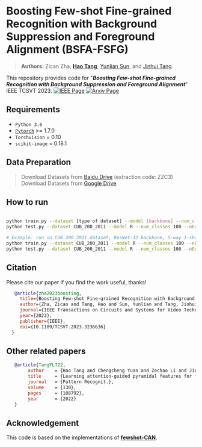 # Boosting Few-shot Fine-grained Recognition with Background Suppression and Foreground Alignment (BSFA-FSFG)

> **Authors:** 
> Zican Zha,
> [**Hao Tang**](https://scholar.google.com/citations?hl=zh-CN&user=DZXShkoAAAAJ),
> [Yunlian Sun](https://scholar.google.com/citations?user=ObAJh4IAAAAJ&hl=zh-CN),
> and [Jinhui Tang](https://scholar.google.com/citations?user=ByBLlEwAAAAJ&hl=zh-CN).

This repository provides code for "_**Boosting Few-shot Fine-grained Recognition with Background Suppression and Foreground Alignment**_" IEEE TCSVT 2023. [![IEEE Page](https://img.shields.io/badge/IEEE-TCSVT.2023.3236636-green?style=flat-square)](https://ieeexplore.ieee.org/abstract/document/10018260) [![Arxiv Page](https://img.shields.io/badge/Arxiv-2210.01439-red?style=flat-square)](https://arxiv.org/abs/2210.01439)


## Requirements

 - `Python 3.6`
 - [`Pytorch`](http://pytorch.org/) >= 1.7.0 
 - `Torchvision` = 0.10
 - `scikit-image` = 0.18.1


## Data Preparation

> Download Datasets from [Baidu Drive](https://pan.baidu.com/s/1Bevdjvf5xjroy3U-DA6w7Q) (extraction code: ZZC3)  
> Download Datasets from [Google Drive](https://drive.google.com/file/d/1hK3JwmaM28UnX_yNwm6sGbisCXhF7gJ7/view?usp=sharing)

## How to run

```bash

python train.py --dataset [type of dataset] --model [backbone] --num_classes [num-classes] --nExemplars [num-shots]
python test.py --dataset CUB_200_2011 --model R --num_classes 100 --nExemplars 5

# Example: run on CUB_200_2011 dataset, ResNet-12 backbone, 5-way 1-shot
python train.py --dataset CUB_200_2011 --model R --num_classes 100 --nExemplars 1
python test.py --dataset CUB_200_2011 --model R --num_classes 100 --nExemplars 1

```

## Citation
Please cite our paper if you find the work useful, thanks!
  ```bibtex
     @article{zha2023boosting,
       title={Boosting Few-shot Fine-grained Recognition with Background Suppression and Foreground Alignment},
       author={Zha, Zican and Tang, Hao and Sun, Yunlian and Tang, Jinhui},
       journal={IEEE Transactions on Circuits and Systems for Video Technology},
       year={2023},
       publisher={IEEE},
       doi={10.1109/TCSVT.2023.3236636}
    }
  ```


## Other related papers 

  ```bibtex
     @article{TangYLT22,
          author    = {Hao Tang and Chengcheng Yuan and Zechao Li and Jinhui Tang},
          title     = {Learning attention-guided pyramidal features for few-shot fine-grained recognition},
          journal   = {Pattern Recognit.},
          volume    = {130},
          pages     = {108792},
          year      = {2022}
     }
  ```

## Acknowledgement

This code is based on the implementations of [**fewshot-CAN**](https://github.com/blue-blue272/fewshot-CAN).


